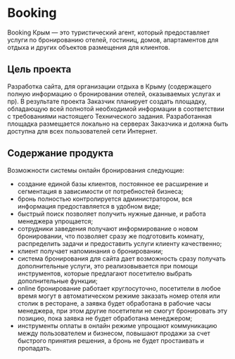 # Booking

Booking Крым  —  это туристический агент, который предоставляет услуги по бронированию отелей, гостиниц, домов, апартаментов для отдыха и других объектов размещения для клиентов. 

## Цель проекта
Разработка сайта, для организации отдыха в Крыму (содержащего полную информацию о бронировании отелей, оказываемых услугах и пр). В результате проекта Заказчик планирует создать площадку, обладающую всей полнотой необходимой информации в соответствии с требованиями настоящего Технического задания. Разработанная площадка размещается локально на серверах Заказчика и должна быть доступна для всех пользователей сети Интернет.

## Содержание продукта
Возможности системы онлайн бронирования следующие:
- создание единой базы клиентов, постоянное ее расширение и сегментация в зависимости от потребностей бизнеса;
- бронь полностью контролируется администратором, вся информация предоставляется в удобном виде;
- быстрый поиск позволяет получить нужные данные, и работа менеджера упрощается;
- сотрудники заведения получают информирование о новом бронировании, что позволяет сразу же подготовить комнату, распределить задачи и предоставить услуги клиенту качественно;
- клиент получает напоминания о бронировании;
- система бронирования для сайта дает возможность сразу получать дополнительные услуги, это реализовывается при помощи инструментов, которые предлагают посетителю выбрать дополнительные функции;
- online бронирование работает круглосуточно, посетители в любое время могут в автоматическом режиме заказать номер отеля или столик в ресторане, а заявка будет обработана в рабочие часы менеджера, при этом другие посетители не смогут бронировать эту позицию, пока заявка не будет обработана менеджером;
- инструменты оплаты в онлайн режиме упрощают коммуникацию между пользователем и бизнесом, повышают продажи за счет быстрого принятия решения, а бронь не будет простаивать и пропадать.
